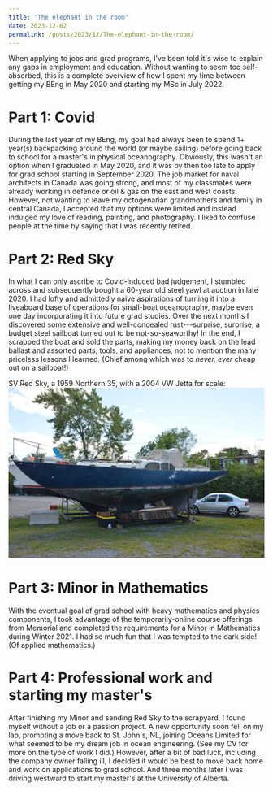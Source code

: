 ```yaml
---
title: 'The elephant in the room'
date: 2023-12-02
permalink: /posts/2023/12/The-elephant-in-the-room/
---
```


When applying to jobs and grad programs, I've been told it's wise to explain any gaps in employment and education. Without wanting to seem too self-absorbed, this is a complete overview of how I spent my time between getting my BEng in May 2020 and starting my MSc in July 2022. 

Part 1: Covid
======
During the last year of my BEng, my goal had always been to spend 1+ year(s) backpacking around the world (or maybe sailing) before going back to school for a master's in physical oceanography. Obviously, this wasn't an option when I graduated in May 2020, and it was by then too late to apply for grad school starting in September 2020. The job market for naval architects in Canada was going strong, and most of my classmates were already working in defence or oil & gas on the east and west coasts. However, not wanting to leave my octogenarian grandmothers and family in central Canada, I accepted that my options were limited and instead indulged my love of reading, painting, and photography. I liked to confuse people at the time by saying that I was recently retired.

Part 2: Red Sky
======
In what I can only ascribe to Covid-induced bad judgement, I stumbled across and subsequently bought a 60-year old steel yawl at auction in late 2020. I had lofty and admittedly naive aspirations of turning it into a liveaboard base of operations for small-boat oceanography, maybe even one day incorporating it into future grad studies. Over the next months I discovered some extensive and well-concealed rust---surprise, surprise, a budget steel sailboat turned out to be not-so-seaworthy! In the end, I scrapped the boat and sold the parts, making my money back on the lead ballast and assorted parts, tools, and appliances, not to mention the many priceless lessons I learned. (Chief among which was to *never, ever* cheap out on a sailboat!)

SV Red Sky, a 1959 Northern 35, with a 2004 VW Jetta for scale:
![SV Red Sky](/images/RedSky.png)

Part 3: Minor in Mathematics
======
With the eventual goal of grad school with heavy mathematics and physics components, I took advantage of the temporarily-online course offerings from Memorial and completed the requirements for a Minor in Mathematics during Winter 2021. I had so much fun that I was tempted to the dark side! (Of applied mathematics.)

Part 4: Professional work and starting my master's
======
After finishing my Minor and sending Red Sky to the scrapyard, I found myself without a job or a passion project. A new opportunity soon fell on my lap, prompting a move back to St. John's, NL, joining Oceans Limited for what seemed to be my dream job in ocean engineering. (See my CV for more on the type of work I did.) However, after a bit of bad luck, including the company owner falling ill, I decided it would be best to move back home and work on applications to grad school. And three months later I was driving westward to start my master's at the University of Alberta.